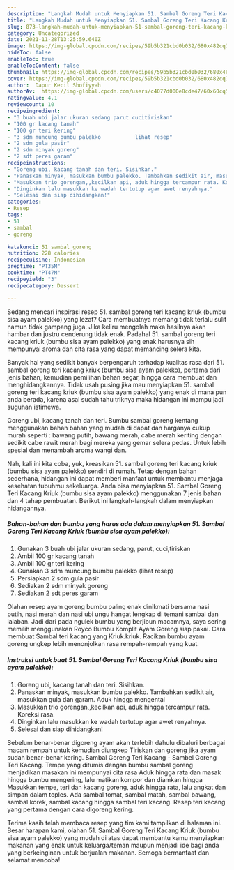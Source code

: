 ```yaml
---
description: "Langkah Mudah untuk Menyiapkan 51. Sambal Goreng Teri Kacang Kriuk (bumbu sisa ayam palekko), Enak"
title: "Langkah Mudah untuk Menyiapkan 51. Sambal Goreng Teri Kacang Kriuk (bumbu sisa ayam palekko), Enak"
slug: 873-langkah-mudah-untuk-menyiapkan-51-sambal-goreng-teri-kacang-kriuk-bumbu-sisa-ayam-palekko-enak
category: Uncategorized
date: 2021-11-28T13:25:59.640Z
image: https://img-global.cpcdn.com/recipes/59b5b321cbd0b032/680x482cq70/51-sambal-goreng-teri-kacang-kriuk-bumbu-sisa-ayam-palekko-foto-resep-utama.jpg
hideToc: false
enableToc: true
enableTocContent: false
thumbnail: https://img-global.cpcdn.com/recipes/59b5b321cbd0b032/680x482cq70/51-sambal-goreng-teri-kacang-kriuk-bumbu-sisa-ayam-palekko-foto-resep-utama.jpg
cover: https://img-global.cpcdn.com/recipes/59b5b321cbd0b032/680x482cq70/51-sambal-goreng-teri-kacang-kriuk-bumbu-sisa-ayam-palekko-foto-resep-utama.jpg
author:  Dapur Kecil Shofiyyah
authorAv:  https://img-global.cpcdn.com/users/c4077d000e8cde47/60x60cq50/avatar.jpg
ratingvalue: 4.1
reviewcount: 10
recipeingredient:
- "3 buah ubi jalar ukuran sedang parut cucitiriskan"
- "100 gr kacang tanah"
- "100 gr teri kering"
- "3 sdm muncung bumbu palekko           lihat resep"
- "2 sdm gula pasir"
- "2 sdm minyak goreng"
- "2 sdt peres garam"
recipeinstructions:
- "Goreng ubi, kacang tanah dan teri. Sisihkan."
- "Panaskan minyak, masukkan bumbu palekko. Tambahkan sedikit air, masukkan gula dan garam. Aduk hingga mengental"
- "Masukkan trio gorengan,,kecilkan api, aduk hingga tercampur rata. Koreksi rasa."
- "Dinginkan lalu masukkan ke wadah tertutup agar awet renyahnya."
- "Selesai dan siap dihidangkan!"
categories:
- Resep
tags:
- 51
- sambal
- goreng

katakunci: 51 sambal goreng 
nutrition: 228 calories
recipecuisine: Indonesian
preptime: "PT35M"
cooktime: "PT47M"
recipeyield: "3"
recipecategory: Dessert

---
```



Sedang mencari inspirasi resep 51. sambal goreng teri kacang kriuk (bumbu sisa ayam palekko) yang lezat? Cara membuatnya memang tidak terlalu sulit namun tidak gampang juga. Jika keliru mengolah maka hasilnya akan hambar dan justru cenderung tidak enak. Padahal 51. sambal goreng teri kacang kriuk (bumbu sisa ayam palekko) yang enak harusnya sih mempunyai aroma dan cita rasa yang dapat memancing selera kita.


Banyak hal yang sedikit banyak berpengaruh terhadap kualitas rasa dari 51. sambal goreng teri kacang kriuk (bumbu sisa ayam palekko), pertama dari jenis bahan, kemudian pemilihan bahan segar, hingga cara membuat dan menghidangkannya. Tidak usah pusing jika mau menyiapkan 51. sambal goreng teri kacang kriuk (bumbu sisa ayam palekko) yang enak di mana pun anda berada, karena asal sudah tahu triknya maka hidangan ini mampu jadi suguhan istimewa.

Goreng ubi, kacang tanah dan teri. Bumbu sambal goreng kentang menggunakan bahan bahan yang mudah di dapat dan harganya cukup murah seperti : bawang putih, bawang merah, cabe merah keriting dengan sedikit cabe rawit merah bagi mereka yang gemar selera pedas. Untuk lebih spesial dan menambah aroma wangi dan.


Nah, kali ini kita coba, yuk, kreasikan 51. sambal goreng teri kacang kriuk (bumbu sisa ayam palekko) sendiri di rumah. Tetap dengan bahan sederhana, hidangan ini dapat memberi manfaat untuk membantu menjaga kesehatan tubuhmu sekeluarga. Anda bisa menyiapkan 51. Sambal Goreng Teri Kacang Kriuk (bumbu sisa ayam palekko) menggunakan 7 jenis bahan dan 4 tahap pembuatan. Berikut ini langkah-langkah dalam menyiapkan hidangannya.

<!--inarticleads1-->

##### Bahan-bahan dan bumbu yang harus ada dalam menyiapkan 51. Sambal Goreng Teri Kacang Kriuk (bumbu sisa ayam palekko):

1. Gunakan 3 buah ubi jalar ukuran sedang, parut, cuci,tiriskan
1. Ambil 100 gr kacang tanah
1. Ambil 100 gr teri kering
1. Gunakan 3 sdm muncung bumbu palekko           (lihat resep)
1. Persiapkan 2 sdm gula pasir
1. Sediakan 2 sdm minyak goreng
1. Sediakan 2 sdt peres garam


Olahan resep ayam goreng bumbu paling enak dinikmati bersama nasi putih, nasi merah dan nasi ubi ungu hangat lengkap di temani sambal dan lalaban. Jadi dari pada ngulek bumbu yang berjibun macamnya, saya sering memilih menggunakan Royco Bumbu Komplit Ayam Goreng siap pakai. Cara membuat Sambal teri kacang yang Kriuk.kriuk. Racikan bumbu ayam goreng ungkep lebih menonjolkan rasa rempah-rempah yang kuat. 

<!--inarticleads2-->

##### Instruksi untuk buat 51. Sambal Goreng Teri Kacang Kriuk (bumbu sisa ayam palekko):

1. Goreng ubi, kacang tanah dan teri. Sisihkan.
1. Panaskan minyak, masukkan bumbu palekko. Tambahkan sedikit air, masukkan gula dan garam. Aduk hingga mengental
1. Masukkan trio gorengan,,kecilkan api, aduk hingga tercampur rata. Koreksi rasa.
1. Dinginkan lalu masukkan ke wadah tertutup agar awet renyahnya.
1. Selesai dan siap dihidangkan!

Sebelum benar-benar digoreng ayam akan terlebih dahulu dibaluri berbagai macam rempah untuk kemudian diungkep Tiriskan dan goreng jika ayam sudah benar-benar kering. Sambal Goreng Teri Kacang - Sambel Goreng Teri Kacang. Tempe yang ditumis dengan bumbu sambal goreng menjadikan masakan ini mempunyai cita rasa Aduk hingga rata dan masak hingga bumbu mengering, lalu matikan kompor dan diamkan hingga Masukkan tempe, teri dan kacang goreng, aduk hingga rata, lalu angkat dan simpan dalam toples. Ada sambal tomat, sambal matah, sambal bawang, sambal korek, sambal kacang hingga sambal teri kacang. Resep teri kacang yang pertama dengan cara digoreng kering. 

Terima kasih telah membaca resep yang tim kami tampilkan di halaman ini. Besar harapan kami, olahan 51. Sambal Goreng Teri Kacang Kriuk (bumbu sisa ayam palekko) yang mudah di atas dapat membantu kamu menyiapkan makanan yang enak untuk keluarga/teman maupun menjadi ide bagi anda yang berkeinginan untuk berjualan makanan. Semoga bermanfaat dan selamat mencoba!
